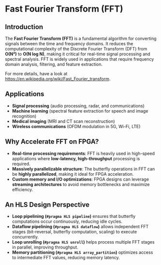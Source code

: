 # Fast Fourier Transform (FFT)

## Introduction  
The **Fast Fourier Transform (FFT)** is a fundamental algorithm for converting signals between the time and frequency domains. It reduces the computational complexity of the Discrete Fourier Transform (DFT) from **O(N²)** to **O(N log N)**, making it critical for real-time signal processing and spectral analysis. FFT is widely used in applications that require frequency domain analysis, filtering, and feature extraction.  

For more details, have a look at https://en.wikipedia.org/wiki/Fast_Fourier_transform.

## Applications
- **Signal processing** (audio processing, radar, and communications)  
- **Machine learning** (spectral feature extraction for speech and image recognition)  
- **Medical imaging** (MRI and CT scan reconstruction)  
- **Wireless communications** (OFDM modulation in 5G, Wi-Fi, LTE)  

## Why Accelerate FFT on FPGA?  
- **Real-time processing requirements**: FFT is heavily used in high-speed applications where **low-latency, high-throughput** processing is required.  
- **Massively parallelizable structure**: The butterfly operations in FFT can be **highly parallelized**, making it ideal for FPGA acceleration.  
- **Custom memory and I/O optimizations**: FPGA designs can leverage **streaming architectures** to avoid memory bottlenecks and maximize efficiency.  

## An HLS Design Perspective 
- **Loop pipelining (`#pragma HLS pipeline`)** ensures that butterfly computations occur continuously, reducing idle cycles.  
- **Dataflow pipelining (`#pragma HLS dataflow`)** allows independent FFT stages (bit-reversal, butterfly computation, scaling) to execute concurrently.  
- **Loop unrolling (`#pragma HLS unroll`)** helps process multiple FFT stages in parallel, improving throughput.  
- **Memory partitioning (`#pragma HLS array_partition`)** optimizes access to intermediate FFT values, reducing memory latency.  

